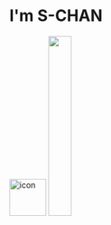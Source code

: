
# I'm S-CHAN
<img src="https://techstack-generator.vercel.app/java-icon.svg" alt="icon" width="65" height="65" />
<a href="https://github.com/s-chan-o/github-readme-stats">
    <img src="https://github-readme-stats.vercel.app/api/top-langs/?username=s-chan-o&layout=donut&show_icons=true&theme=material-palenight&hide_border=true&bg_color=20232a&icon_color=58A6FF&text_color=fff&title_color=58A6FF&count_private=true&exclude_repo=Face-Transfer-Application" width=28.5% />
</a> 
